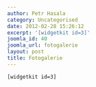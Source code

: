 ```yaml
---
author: Petr Hasala
category: Uncategorised
date: 2012-02-28 15:26:12
excerpt: '[widgetkit id=3]'
joomla_id: 40
joomla_url: fotogalerie
layout: post
title: Fotogalerie
---
```


<p><code>[widgetkit id=3]</code></p>